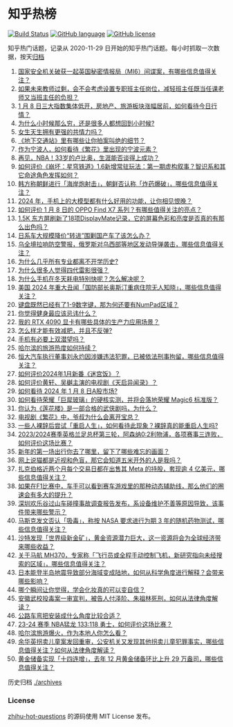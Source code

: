 # 知乎热榜
[![Build Status](https://github.com/ToWeLong/zhihu-hot-questions/workflows/CI/badge.svg)](https://github.com/ToWeLong/zhihu-hot-questions/actions)
[![GitHub language](https://img.shields.io/badge/language-golang-orange.svg)](https://golang.org/)
[![GitHub license](https://img.shields.io/github/license/ToWeLong/zhihu-hot-questions)](https://github.com/ToWeLong/zhihu-hot-questions/blob/main/LICENSE)

知乎热门话题，记录从 2020-11-29 日开始的知乎热门话题。每小时抓取一次数据，按天[归档](./archives)

<!-- BEGIN -->

1. [国家安全机关破获一起英国秘密情报局（MI6）间谍案，有哪些信息值得关注？](https://www.zhihu.com/question/638533923)
1. [如果未来教师过剩，会不会考虑设置专职班主任岗位，减轻班主任既当任课老师又当班主任的负担？](https://www.zhihu.com/question/638062138)
1. [1 月 8 日三大指数集体低开，房地产、旅游板块涨幅居前，如何看待今日行情？](https://www.zhihu.com/question/638540924)
1. [为什么小时候那么穷，还是很多人都想回到小时候?](https://www.zhihu.com/question/632711676)
1. [女生天生拥有更强的共情力吗？](https://www.zhihu.com/question/638575798)
1. [《地下交通站》里有哪些让你拍案叫绝的细节？](https://www.zhihu.com/question/395178508)
1. [作为宁波人，如何看待《繁花》里出现的宁波元素？](https://www.zhihu.com/question/638541635)
1. [再见，NBA！33岁的卢比奥，生涯能否谈得上成功？](https://www.zhihu.com/question/638128977)
1. [如何评价《崩坏：星穹铁道》1.6新增常驻玩法：第一期虚构叙事？智识系和其它命途角色发挥如何？](https://www.zhihu.com/question/638485407)
1. [韩方称朝鲜进行「海岸炮射击」，朝鲜否认称「炸药爆破」，哪些信息值得关注？](https://www.zhihu.com/question/638492804)
1. [2024 年，手机上的大模型都有什么好用的功能，让你相见恨晚？](https://www.zhihu.com/question/638561728)
1. [如何评价 1 月 8 日的 OPPO Find X7 系列？有哪些值得关注的亮点？](https://www.zhihu.com/question/638562723)
1. [1.5K 东方屏刷新了18项DisplayMate记录，它的屏幕色彩和亮度是否真的有那么出色吗？](https://www.zhihu.com/question/638577277)
1. [日系车大规模降价“转进”围剿国产车了该怎么办？](https://www.zhihu.com/question/544719370)
1. [乌全境拉响防空警报，俄罗斯对乌西部等地区发动导弹袭击，哪些信息值得关注？](https://www.zhihu.com/question/638575923)
1. [为什么几乎所有专业都离不开学历史?](https://www.zhihu.com/question/638471619)
1. [为什么很多人觉得四代雷影很强？](https://www.zhihu.com/question/621467918)
1. [为什么手机在冬天耗电特别快呢？怎么解决呢？](https://www.zhihu.com/question/637823975)
1. [美国 2024 年重大丑闻「国防部长奥斯汀重病住院无人知晓」，哪些信息值得关注？](https://www.zhihu.com/question/638540342)
1. [键盘既然已经有了1-9数字键，那为何还要有NumPad区域？](https://www.zhihu.com/question/637461209)
1. [你觉得健身最应该忌讳什么？](https://www.zhihu.com/question/636904986)
1. [我的 RTX 4090 显卡有哪些具体的生产力应用场景？](https://www.zhihu.com/question/636906694)
1. [怎么样才能有效减肥，并且不反弹?](https://www.zhihu.com/question/637243722)
1. [手机有必要上双潜望吗？](https://www.zhihu.com/question/638562653)
1. [哈尔滨的旅游热度如何持续？](https://www.zhihu.com/question/638174866)
1. [恒大汽车执行董事刘永灼因涉嫌违法犯罪，已被依法刑事拘留，哪些信息值得关注？](https://www.zhihu.com/question/638562867)
1. [如何评价2024年1月新番《迷宫饭》？](https://www.zhihu.com/question/637760416)
1. [如何评价黄轩、吴樾主演的电视剧《天启异闻录》？](https://www.zhihu.com/question/637271718)
1. [如何看待 2024 年 1 月 8 日A股市场?](https://www.zhihu.com/question/638538513)
1. [如何看待荣耀「巨犀玻璃」的硬核实测，并将会落地荣耀 Magic6 标准版？](https://www.zhihu.com/question/638547929)
1. [你认为《莲花楼》是一部合格的武侠剧吗，为什么？](https://www.zhihu.com/question/619312834)
1. [电视剧《繁花》中，爷叔为什么会离开宝总？](https://www.zhihu.com/question/638507951)
1. [一些人裸辞后尝试「重启人生」，如何看待此现象？裸辞真的能重启人生吗?](https://www.zhihu.com/question/638489426)
1. [2023/2024赛季英格兰足总杯第三轮，阿森纳0:2利物浦，各项赛事三连败，如何评价这场比赛？](https://www.zhihu.com/question/638516240)
1. [新年的第一场出行你去了哪里，留下了哪些难忘的画面？](https://www.zhihu.com/question/637991977)
1. [网上说猫都是近视和色盲，那它会知道五米开外的人是我吗？](https://www.zhihu.com/question/637239872)
1. [扎克伯格近两个月每个交易日都在出售其 Meta 的持股，套现逾 4 亿美元，哪些信息值得关注？](https://www.zhihu.com/question/638494053)
1. [如果在F1比赛中，车手可以看到赛车游戏里的那种动态辅助线，那么他们的圈速会有多大的提升？](https://www.zhihu.com/question/638408187)
1. [深圳欢乐谷过山车碰撞事故调查报告发布，系设备维护不善等原因导致，该事件带来哪些警示？](https://www.zhihu.com/question/638544717)
1. [马斯克发文否认「吸毒」，称按 NASA 要求进行为期 3 年的随机药物测试，哪些信息值得关注？](https://www.zhihu.com/question/638536435)
1. [沙特发现「世界级新金矿」，黄金资源潜力巨大，这一资源将会为全球经济带来哪些收益？](https://www.zhihu.com/question/638580967)
1. [关于马航 MH370，专家称「飞行员或全程手动控制飞机，新研究指向未经搜索的区域」，哪些信息值得关注？](https://www.zhihu.com/question/638536441)
1. [日本能登半岛地震导致部分海域变成陆地，如何从科学角度进行解释？会带来哪些影响？](https://www.zhihu.com/question/638496523)
1. [哪个瞬间让你觉得，学会化妆真的可以变自信？](https://www.zhihu.com/question/632642102)
1. [安徽武校投毒案一审宣判，被告人付泽阶、朱祖林死刑，如何从法律角度解读？](https://www.zhihu.com/question/638587246)
1. [公路车弯把安装成什么角度比较合适？](https://www.zhihu.com/question/636092173)
1. [23-24 赛季 NBA猛龙 133:118 勇士，如何评价这场比赛？](https://www.zhihu.com/question/638538049)
1. [哈尔滨旅游爆火，作为本地人你怎么看？](https://www.zhihu.com/question/637951749)
1. [余华英拐卖儿童案发回重审，公安机关又发现其他拐卖儿童犯罪事实，哪些信息值得关注？如何从法律角度解读？](https://www.zhihu.com/question/638531311)
1. [黄金储备实现「十四连增」，去年 12 月黄金储备环比上升 29 万盎司，哪些信息值得关注？](https://www.zhihu.com/question/638486210)

<!-- END -->

历史归档 [./archives](./archives)


### License
[zhihu-hot-questions](https://github.com/towelong/zhihu-hot-questions) 的源码使用 MIT License 发布。